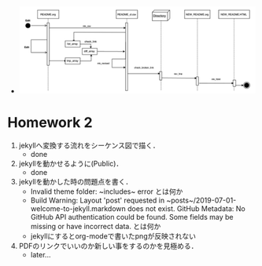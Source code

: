 -   ![](img/ornb.png)

Homework 2
==========

1.  jekyllへ変換する流れをシーケンス図で描く．
    -   done
2.  jekyllを動かせるように(Public)．
    -   done
3.  jekyllを動かした時の問題点を書く．
    -   Invalid theme folder: ~includes~ error とは何か
    -   Build Warning: Layout \'post\' requested in
        ~posts~/2019-07-01-welcome-to-jekyll.markdown does not exist.
        GitHub Metadata: No GitHub API authentication could be found.
        Some fields may be missing or have incorrect data. とは何か
    -   jekyllにするとorg-modeで書いたpngが反映されない
4.  PDFのリンクでいいのか新しい事をするのかを見極める．
    -   later...
